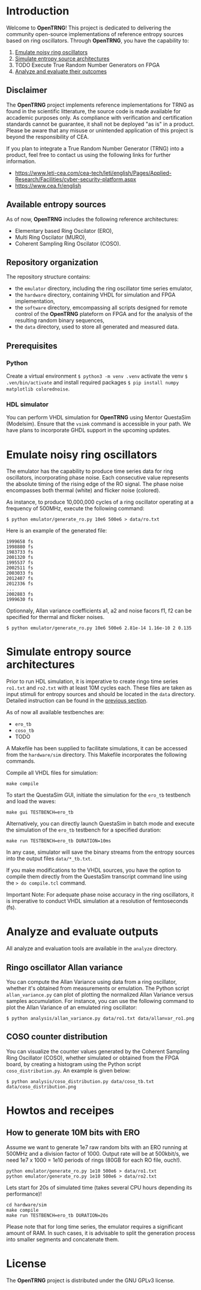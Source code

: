 # Introduction

Welcome to **OpenTRNG**! This project is dedicated to delivering the community open-source implementations of reference entropy sources based on ring oscillators. Through **OpenTRNG**, you have the capability to:

1. [Emulate noisy ring oscillators](#emulate-noisy-ring-oscillators)
2. [Simulate entropy source architectures](#simulate-entropy-source-architectures)
3. TODO Execute True Random Number Generators on FPGA
4. [Analyze and evaluate their outcomes](#analyze-and-evaluate-outputs)

## Disclaimer

The **OpenTRNG** project implements reference implementations for TRNG as found in the scientific litterature, the source code is made available for accademic purposes only. As compliance with verification and certification standards cannot be guarantee, it shall not be deployed "as is" in a product. Please be aware that any misuse or unintended application of this project is beyond the responsibility of CEA.

If you plan to integrate a True Random Number Generator (TRNG) into a product, feel free to contact us using the following links for further information.

* https://www.leti-cea.com/cea-tech/leti/english/Pages/Applied-Research/Facilities/cyber-security-platform.aspx
* https://www.cea.fr/english

## Available entropy sources

As of now, **OpenTRNG** includes the following reference architectures:

* Elementary based Ring Oscilator (ERO),
* Multi Ring Oscilator (MURO),
* Coherent Sampling Ring Oscilator (COSO).

## Repository organization

The repository structure contains:

* the `emulator` directory, including the ring oscillator time series emulator,
* the `hardware` directory, containing VHDL for simulation and FPGA implementation,
* the `software` directory, emcompassing all scripts designed for remote control of the **OpenTRNG** plateform on FPGA and for the analysis of the resulting random binary sequences,
* the `data` directory, used to store all generated and measured data.

## Prerequisites

### Python

Create a virtual environment `$ python3 -m venv .venv` activate the venv `$ .ven/bin/activate` and install required packages `$ pip install numpy matplotlib colorednoise`.

### HDL simulator

You can perform VHDL simulation for **OpenTRNG** using Mentor QuestaSim (Modelsim). Ensure that the `vsimk` command is accessible in your  path. We have plans to incorporate GHDL support in the upcoming updates.

# Emulate noisy ring oscillators

The emulator has the capability to produce time series data for ring oscillators, incorporating phase noise. Each consecutive value represents the absolute timing of the rising edge of the RO signal. The phase noise encompasses both thermal (white) and flicker noise (colored).

As instance, to produce 10,000,000 cycles of a ring oscillator operating at a frequency of 500MHz, execute the following command:

```
$ python emulator/generate_ro.py 10e6 500e6 > data/ro.txt
```

Here is an example of the generated file:

```
1999658 fs
1998880 fs
1983733 fs
2001320 fs
1995537 fs
2002511 fs
2003033 fs
2012407 fs
2012336 fs
...
2002883 fs
1999630 fs
```

Optionnaly, Allan variance coefficients a1, a2 and noise facors f1, f2 can be specified for thermal and flicker noises.

```
$ python emulator/generate_ro.py 10e6 500e6 2.81e-14 1.16e-10 2 0.135
```

# Simulate entropy source architectures

Prior to run HDL simulation, it is imperative to create ringo time series `ro1.txt` and `ro2.txt` with at least 10M cycles each. These files are taken as input stimuli for entropy sources and should be located in the `data` directory. Detailed instruction can be found in the [previous section](#emulate-noisy-ring-oscillators).

As of now all available testbenches are:
* `ero_tb`
* `coso_tb`
* TODO

A Makefile has been supplied to facilitate simulations, it can be accessed from the `hardware/sim` directory. This Makefile incorporates the following commands.

Compile all VHDL files for simulation:

```
make compile

```

To start the QuestaSim GUI, initiate the simulation for the `ero_tb` testbench and load the waves:

```
make gui TESTBENCH=ero_tb

```

Alternatively, you can directly launch QuestaSim in batch mode and execute the simulation of the `ero_tb` testbench for a specified duration:

```
make run TESTBENCH=ero_tb DURATION=10ms

```

In any case, simulator will save the binary streams from the entropy sources into the output files `data/*_tb.txt`.

If you make modifications to the VHDL sources, you have the option to compile them directly from the QuestaSim transcript command line using the `> do compile.tcl` command.

Important Note: For adequate phase noise accuracy in the ring oscillators, it is imperative to conduct VHDL simulation at a resolution of femtoseconds (fs).

# Analyze and evaluate outputs

All analyze and evaluation tools are available in the `analyze` directory.

## Ringo oscillator Allan variance

You can compute the Allan Variance using data from a ring oscillator, whether it's obtained from measurements or emulation. The Python script `allan_variance.py` can plot of plotting the normalized Allan Variance versus samples accumulation. For instance, you can use the following command to plot the Allan Variance of an emulated ring oscillator:

```
$ python analysis/allan_variance.py data/ro1.txt data/allanvar_ro1.png
```

## COSO counter distribution

You can visualize the counter values generated by the Coherent Sampling Ring Oscillator (COSO), whether simulated or obtained from the FPGA board, by creating a histogram using the Python script `coso_distribution.py`. An example is given below:

```
$ python analysis/coso_distribution.py data/coso_tb.txt data/coso_distribution.png
```

# Howtos and receipes

## How to generate 10M bits with ERO

Assume we want to generate 1e7 raw random bits with an ERO running at 500MHz and a division factor of 1000. Output rate will be at 500kbit/s, we need 1e7 x 1000 = 1e10 periods of rings (80GB for each RO file, ouch!).


```
python emulator/generate_ro.py 1e10 500e6 > data/ro1.txt
python emulator/generate_ro.py 1e10 500e6 > data/ro2.txt
```

Lets start for 20s of simulated time (takes several CPU hours depending its performance)!

```
cd hardware/sim
make compile
make run TESTBENCH=ero_tb DURATION=20s
```

Please note that for long time series, the emulator requires a significant amount of RAM. In such cases, it is advisable to split the generation process into smaller segments and concatenate them.

# License

The **OpenTRNG** project is distributed under the GNU GPLv3 license.
